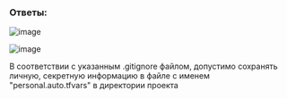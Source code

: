 ### Ответы:

![image](https://github.com/user-attachments/assets/aea0ee55-8025-468c-87ff-3bf51ddeac07)

![image](https://github.com/user-attachments/assets/3135a682-2efb-405b-aa1d-aaad0ccb454b)





В соответствии с указанным .gitignore файлом, допустимо сохранять личную, секретную информацию в файле с именем "personal.auto.tfvars" в директории проекта
